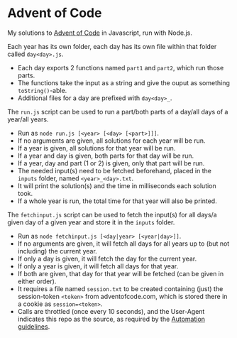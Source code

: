 # Advent of Code

My solutions to [Advent of Code](https://adventofcode.com/) in Javascript, run with Node.js.

Each year has its own folder, each day has its own file within that folder called `day<day>.js`.
- Each day exports 2 functions named `part1` and `part2`, which run those parts.
- The functions take the input as a string and give the ouput as something `toString()`-able.
- Additional files for a day are prefixed with `day<day>_`.

The `run.js` script can be used to run a part/both parts of a day/all days of a year/all years.
- Run as `node run.js [<year> [<day> [<part>]]]`.
- If no arguments are given, all solutions for each year will be run.
- If a year is given, all solutions for that year will be run.
- If a year and day is given, both parts for that day will be run.
- If a year, day and part (1 or 2) is given, only that part will be run.
- The needed input(s) need to be fetched beforehand, placed in the `inputs` folder, named `<year>_<day>.txt`.
- It will print the solution(s) and the time in milliseconds each solution took.
- If a whole year is run, the total time for that year will also be printed.

The `fetchinput.js` script can be used to fetch the input(s) for all days/a given day of a given year and store it in the `inputs` folder.
- Run as `node fetchinput.js [<day|year> [<year|day>]]`.
- If no arguments are given, it will fetch all days for all years up to (but not including) the current year.
- If only a day is given, it will fetch the day for the current year.
- If only a year is given, it will fetch all days for that year.
- If both are given, that day for that year will be fetched (can be given in either order).
- It requires a file named `session.txt` to be created containing (just) the session-token `<token>` from adventofcode.com, which is stored there in a cookie as `session=<token>`.
- Calls are throttled (once every 10 seconds), and the User-Agent indicates this repo as the source, as required by the [Automation guidelines](https://reddit.com/r/adventofcode/wiki/faqs/automation).
